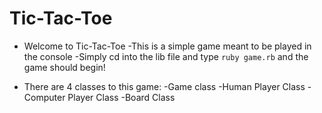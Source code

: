 # Tic-Tac-Toe

* Welcome to Tic-Tac-Toe
  -This is a simple game meant to be played in the console
  -Simply cd into the lib file and type `ruby game.rb` and the game should begin!

* There are 4 classes to this game:
  -Game class
  -Human Player Class
  -Computer Player Class
  -Board Class
